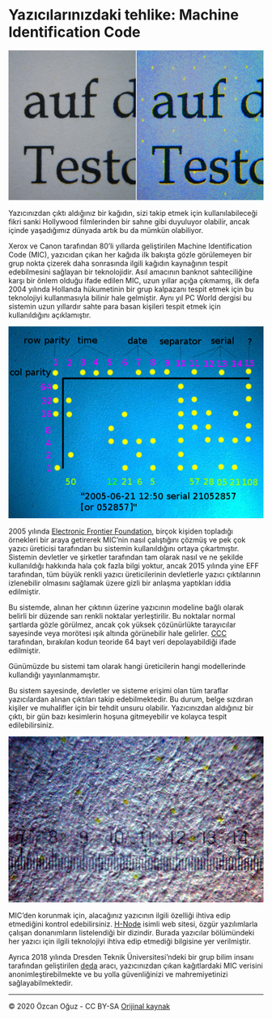 # Yazıcılarınızdaki tehlike: Machine Identification Code

![MIC](mic/mic1.jpg)

Yazıcınızdan çıktı aldığınız bir kağıdın, sizi takip etmek için kullanılabileceği fikri sanki Hollywood filmlerinden bir sahne gibi duyuluyor olabilir, ancak içinde yaşadığımız dünyada artık bu da mümkün olabiliyor.

Xerox ve Canon tarafından 80’li yıllarda geliştirilen Machine Identification Code (MIC), yazıcıdan çıkan her kağıda ilk bakışta gözle görülemeyen bir grup nokta çizerek daha sonrasında ilgili kağıdın kaynağının tespit edebilmesini sağlayan bir teknolojidir. Asıl amacının banknot sahteciliğine karşı bir önlem olduğu ifade edilen MIC, uzun yıllar açığa çıkmamış, ilk defa 2004 yılında  Hollanda hükumetinin bir grup kalpazanı tespit etmek için bu teknolojiyi kullanmasıyla bilinir hale gelmiştir. Aynı yıl PC World dergisi bu sistemin uzun yıllardır sahte para basan kişileri tespit etmek için kullanıldığını açıklamıştır.

![MIC](mic/mic3.png)

2005 yılında [Electronic Frontier Foundation](https://eff.org), birçok kişiden topladığı örnekleri bir araya getirerek MIC’nin nasıl çalıştığını çözmüş ve pek çok yazıcı üreticisi tarafından bu sistemin kullanıldığını ortaya çıkartmıştır. Sistemin devletler ve şirketler tarafından tam olarak nasıl ve ne şekilde kullanıldığı hakkında hala çok fazla bilgi yoktur, ancak 2015 yılında yine EFF tarafından, tüm büyük renkli yazıcı üreticilerinin devletlerle yazıcı çıktılarının izlenebilir olmasını sağlamak üzere gizli bir anlaşma yaptıkları iddia edilmiştir.

Bu sistemde, alınan her çıktının üzerine yazıcının modeline bağlı olarak belirli bir düzende sarı renkli noktalar yerleştirilir. Bu noktalar normal şartlarda gözle görülmez, ancak çok yüksek çözünürlükte tarayıcılar sayesinde veya morötesi ışık altında görünebilir hale gelirler. [CCC](https://ccc.de) tarafından, bırakılan kodun teoride 64 bayt veri depolayabildiği ifade edilmiştir.

Günümüzde bu sistemi tam olarak hangi üreticilerin hangi modellerinde kullandığı yayınlanmamıştır.

Bu sistem sayesinde, devletler ve sisteme erişimi olan tüm taraflar yazıcılardan alınan çıktıları takip edebilmektedir. Bu durum, belge sızdıran kişiler ve muhalifler için bir tehdit unsuru olabilir. Yazıcınızdan aldığınız bir çıktı, bir gün bazı kesimlerin hoşuna gitmeyebilir ve kolayca tespit edilebilirsiniz.

![MIC](mic/mic2.jpg)

MIC’den korunmak için, alacağınız yazıcının ilgili özelliği ihtiva edip etmediğini kontrol edebilirsiniz. [H-Node](https://h-node.org) isimli web sitesi, özgür yazılımlarla çalışan donanımların listelendiği bir dizindir. Burada yazıcılar bölümündeki her yazıcı için ilgili teknolojiyi ihtiva edip etmediği bilgisine yer verilmiştir.

Ayrıca 2018 yılında Dresden Teknik Üniversitesi’ndeki bir grup bilim insanı tarafından geliştirilen [deda](https://github.com/dfd-tud/deda) aracı, yazıcınızdan çıkan kağıtlardaki MIC verisini anonimleştirebilmekte ve bu yolla güvenliğinizi ve mahremiyetinizi sağlayabilmektedir.

----

© 2020 Özcan Oğuz - CC BY-SA [Orijinal kaynak](https://www.dijitalguvenlik.org/makale/donanimlarinizdaki-tehlikeler-guvenlik-ve-mahremiyet/)